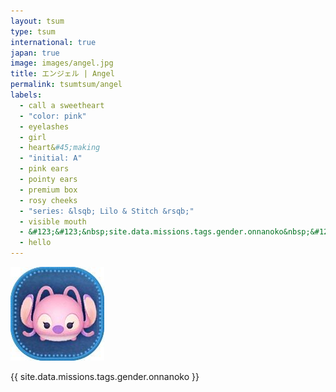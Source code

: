 ```yaml
---
layout: tsum
type: tsum
international: true
japan: true
image: images/angel.jpg
title: エンジェル | Angel
permalink: tsumtsum/angel
labels:
  - call a sweetheart
  - "color: pink"
  - eyelashes
  - girl
  - heart&#45;making
  - "initial: A"
  - pink ears
  - pointy ears
  - premium box
  - rosy cheeks
  - "series: &lsqb; Lilo & Stitch &rsqb;"
  - visible mouth
  - &#123;&#123;&nbsp;site.data.missions.tags.gender.onnanoko&nbsp;&#125;&#125;
  - hello
---
```

<img class="ui image" src="../images/angel.jpg">

{{ site.data.missions.tags.gender.onnanoko }}
